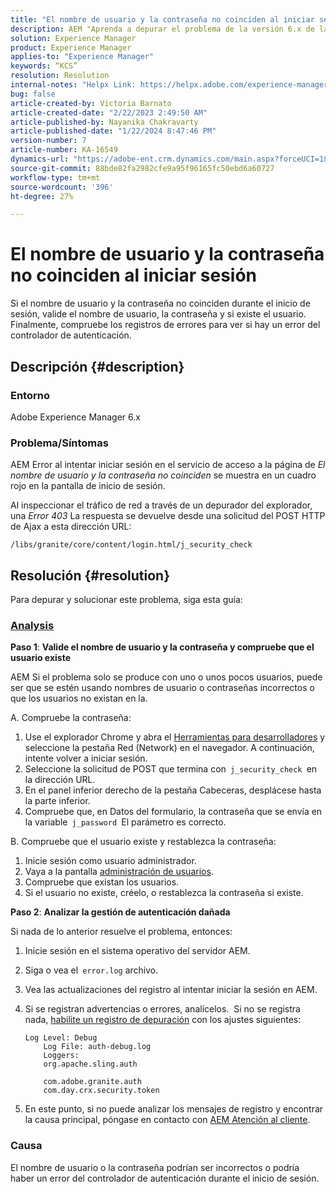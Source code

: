 ```yaml
---
title: "El nombre de usuario y la contraseña no coinciden al iniciar sesión"
description: AEM "Aprenda a depurar el problema de la versión 6.x de la en el que el nombre de usuario y la contraseña no coinciden al iniciar sesión. Valide el nombre de usuario y la contraseña y compruebe los registros de errores."
solution: Experience Manager
product: Experience Manager
applies-to: "Experience Manager"
keywords: “KCS”
resolution: Resolution
internal-notes: "Helpx Link: https://helpx.adobe.com/experience-manager/kb/user-name-and-password-do-not-match-on-login.html"
bug: false
article-created-by: Victoria Barnato
article-created-date: "2/22/2023 2:49:50 AM"
article-published-by: Nayanika Chakravarty
article-published-date: "1/22/2024 8:47:46 PM"
version-number: 7
article-number: KA-16549
dynamics-url: "https://adobe-ent.crm.dynamics.com/main.aspx?forceUCI=1&pagetype=entityrecord&etn=knowledgearticle&id=e998cd92-5bb2-ed11-83fe-6045bd0067ea"
source-git-commit: 88bde82fa2982cfe9a95f96165fc50ebd6a60727
workflow-type: tm+mt
source-wordcount: '396'
ht-degree: 27%

---
```


# El nombre de usuario y la contraseña no coinciden al iniciar sesión


Si el nombre de usuario y la contraseña no coinciden durante el inicio de sesión, valide el nombre de usuario, la contraseña y si existe el usuario. Finalmente, compruebe los registros de errores para ver si hay un error del controlador de autenticación.

## Descripción {#description}


### Entorno

Adobe Experience Manager 6.x

### Problema/Síntomas

AEM Error al intentar iniciar sesión en el servicio de acceso a la página de *El nombre de usuario y la contraseña no coinciden* se muestra en un cuadro rojo en la pantalla de inicio de sesión.

Al inspeccionar el tráfico de red a través de un depurador del explorador, una *Error 403* La respuesta se devuelve desde una solicitud del POST HTTP de Ajax a esta dirección URL:

`/libs/granite/core/content/login.html/j_security_check`


## Resolución {#resolution}


Para depurar y solucionar este problema, siga esta guía:

### <u><b>Analysis</b></u>

<b>Paso 1</b>: <b>Valide el nombre de usuario y la contraseña y compruebe que el usuario existe</b>

AEM Si el problema solo se produce con uno o unos pocos usuarios, puede ser que se estén usando nombres de usuario o contraseñas incorrectos o que los usuarios no existan en la.

A. Compruebe la contraseña:

1. Use el explorador Chrome y abra el [Herramientas para desarrolladores](https://developer.chrome.com/devtools) y seleccione la pestaña Red (Network) en el navegador. A continuación, intente volver a iniciar sesión.
2. Seleccione la solicitud de POST que termina con` j_security_check `en la dirección URL.
3. En el panel inferior derecho de la pestaña Cabeceras, desplácese hasta la parte inferior.
4. Compruebe que, en Datos del formulario, la contraseña que se envía en la variable` j_password `El parámetro es correcto.


B. Compruebe que el usuario existe y restablezca la contraseña:

1. Inicie sesión como usuario administrador.
2. Vaya a la pantalla [administración de usuarios](https://experienceleague.adobe.com/docs/experience-manager-65/administering/home.html?lang=en&amp;amp;topic=/experience-manager/6-5/sites/administering/morehelp/security.ug.js).
3. Compruebe que existan los usuarios.
4. Si el usuario no existe, créelo, o restablezca la contraseña si existe.


<b>Paso 2</b>: <b>Analizar la gestión de autenticación dañada</b>

Si nada de lo anterior resuelve el problema, entonces:

1. Inicie sesión en el sistema operativo del servidor AEM.
2. Siga o vea el` error.log` archivo.
3. Vea las actualizaciones del registro al intentar iniciar la sesión en AEM.
4. Si se registran advertencias o errores, analícelos.  Si no se registra nada, [habilite un registro de depuración](https://experienceleague.adobe.com/docs/experience-manager-65/deploying/configuring/configure-logging.html) con los ajustes siguientes:


   ```
   Log Level: Debug
       Log File: auth-debug.log
       Loggers:
       org.apache.sling.auth
   
       com.adobe.granite.auth
       com.day.crx.security.token
   ```


5. En este punto, si no puede analizar los mensajes de registro y encontrar la causa principal, póngase en contacto con [AEM Atención al cliente](https://experienceleague.adobe.com/?support-solution=Experience+Manager&amp;lang=es#support).


### <b>Causa</b>

El nombre de usuario o la contraseña podrían ser incorrectos o podría haber un error del controlador de autenticación durante el inicio de sesión.
